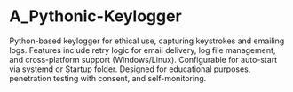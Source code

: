 # A_Pythonic-Keylogger
Python-based keylogger for ethical use, capturing keystrokes and emailing logs. Features include retry logic for email delivery, log file management, and cross-platform support (Windows/Linux). Configurable for auto-start via systemd or Startup folder. Designed for educational purposes, penetration testing with consent, and self-monitoring.
